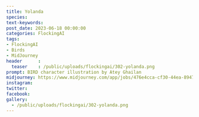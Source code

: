 ```yaml
---
title: Yolanda
species: 
text-keywords: 
post_date: 2023-06-18 00:00:00
categories: FlockingAI
tags:
- FlockingAI
- Birds
- MidJourney 
header      :
  teaser    : /public/uploads/flockingai/302-yolanda.png
prompt: BIRD character illustration by Atey Ghailan
midjourney: https://www.midjourney.com/app/jobs/476e4cca-cf30-44ea-8947-326dbbb0f266
instagram: 
twitter: 
facebook: 
gallery: 
  - /public/uploads/flockingai/302-yolanda.png
---
```


